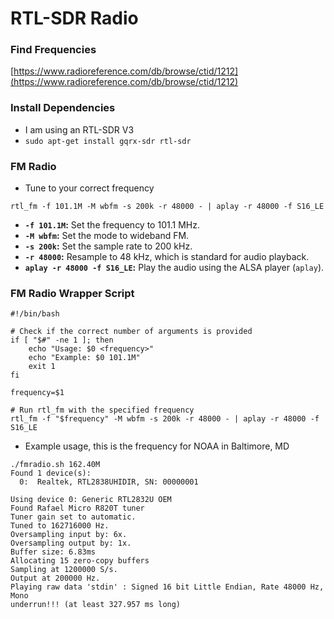 # RTL-SDR Radio

### Find Frequencies&#x20;

[https://www.radioreference.com/db/browse/ctid/1212](https://www.radioreference.com/db/browse/ctid/1212)

### Install Dependencies

* I am using an RTL-SDR V3&#x20;
* `sudo apt-get install gqrx-sdr rtl-sdr`

### FM Radio

* Tune to your correct frequency&#x20;

```
rtl_fm -f 101.1M -M wbfm -s 200k -r 48000 - | aplay -r 48000 -f S16_LE
```

* **`-f 101.1M`:** Set the frequency to 101.1 MHz.
* **`-M wbfm`:** Set the mode to wideband FM.
* **`-s 200k`:** Set the sample rate to 200 kHz.
* **`-r 48000`:** Resample to 48 kHz, which is standard for audio playback.
* **`aplay -r 48000 -f S16_LE`:** Play the audio using the ALSA player (`aplay`).

### FM Radio Wrapper Script

```
#!/bin/bash

# Check if the correct number of arguments is provided
if [ "$#" -ne 1 ]; then
    echo "Usage: $0 <frequency>"
    echo "Example: $0 101.1M"
    exit 1
fi

frequency=$1

# Run rtl_fm with the specified frequency
rtl_fm -f "$frequency" -M wbfm -s 200k -r 48000 - | aplay -r 48000 -f S16_LE

```

* Example usage, this is the frequency for NOAA in Baltimore, MD

```
./fmradio.sh 162.40M
Found 1 device(s):
  0:  Realtek, RTL2838UHIDIR, SN: 00000001

Using device 0: Generic RTL2832U OEM
Found Rafael Micro R820T tuner
Tuner gain set to automatic.
Tuned to 162716000 Hz.
Oversampling input by: 6x.
Oversampling output by: 1x.
Buffer size: 6.83ms
Allocating 15 zero-copy buffers
Sampling at 1200000 S/s.
Output at 200000 Hz.
Playing raw data 'stdin' : Signed 16 bit Little Endian, Rate 48000 Hz, Mono
underrun!!! (at least 327.957 ms long)
```
